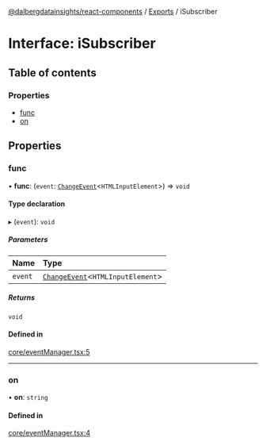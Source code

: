 [@dalbergdatainsights/react-components](../README.md) / [Exports](../modules.md) / iSubscriber

# Interface: iSubscriber

## Table of contents

### Properties

- [func](iSubscriber.md#func)
- [on](iSubscriber.md#on)

## Properties

### func

• **func**: (`event`: [`ChangeEvent`](internal_.ChangeEvent.md)<`HTMLInputElement`\>) => `void`

#### Type declaration

▸ (`event`): `void`

##### Parameters

| Name | Type |
| :------ | :------ |
| `event` | [`ChangeEvent`](internal_.ChangeEvent.md)<`HTMLInputElement`\> |

##### Returns

`void`

#### Defined in

[core/eventManager.tsx:5](https://github.com/DalbergDataInsights/react-components/blob/ff81224/core/eventManager.tsx#L5)

___

### on

• **on**: `string`

#### Defined in

[core/eventManager.tsx:4](https://github.com/DalbergDataInsights/react-components/blob/ff81224/core/eventManager.tsx#L4)
